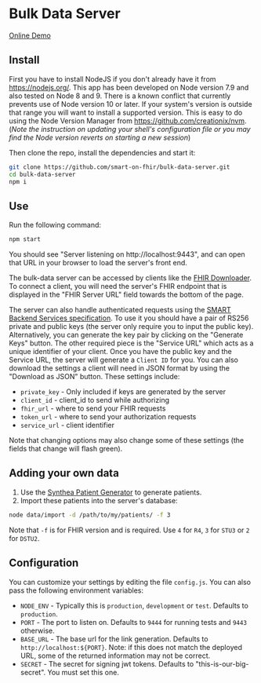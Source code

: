 # Bulk Data Server

<a href="https://bulk-data.smarthealthit.org" target="_blank">Online Demo</a>


## Install
First you have to install NodeJS if you don't already have it from https://nodejs.org/. This app has been developed on Node version 7.9 and also tested on Node 8 and 9. There is a known conflict that currently prevents use of Node version 10 or later. If your system's version is outside that range you will want to install a supported version. This is easy to do using the Node Version Manager from https://github.com/creationix/nvm. (_Note the instruction on updating your shell's configuration file or you may find the Node version reverts on starting a new session_)

Then clone the repo, install the dependencies and start it:

```sh
git clone https://github.com/smart-on-fhir/bulk-data-server.git
cd bulk-data-server
npm i
```

## Use

Run the following command:
```sh
npm start
```
You should see "Server listening on http://localhost:9443", and can open that URL in your browser to load the server's front end.

The bulk-data server can be accessed by clients like the [FHIR Downloader](https://github.com/smart-on-fhir/sample-apps-stu3/tree/master/fhir-downloader). To connect a client, you will need the server's FHIR endpoint that is displayed in the "FHIR Server URL" field towards the bottom of the page.

The server can also handle authenticated requests using the [SMART Backend Services specification](http://docs.smarthealthit.org/authorization/backend-services/). To use it you should have a pair of RS256 private and public keys (the server only require you to input the public key). Alternatively, you can generate the key pair by clicking on the "Generate Keys" button. The other required piece is the "Service URL" which acts as a unique identifier of your client. Once you have the public key and the Service URL, the server will generate a `Client ID` for you. You can also download the settings a client will need in JSON format by using the "Download as JSON" button. These settings include:
- `private_key` - Only included if keys are generated by the server
- `client_id` - client_id to send while authorizing
- `fhir_url` - where to send your FHIR requests
- `token_url` - where to send your authorization requests
- `service_url` - client identifier

Note that changing options may also change some of these settings (the fields that change will flash green).

## Adding your own data

1. Use the <a href="https://synthetichealth.github.io/synthea/" target="_blank">Synthea Patient Generator</a> to generate patients.
2.  Import these patients into the server's database:
   ```sh
   node data/import -d /path/to/my/patients/ -f 3
   ```
Note that `-f` is for FHIR version and is required. Use `4` for `R4`, `3` for `STU3` or `2` for `DSTU2`.

## Configuration

You can customize your settings by editing the file `config.js`. You can also pass the following environment variables:

- `NODE_ENV` - Typically this is `production`, `development` or `test`. Defaults to `production`.
- `PORT` - The port to listen on. Defaults to `9444` for running tests and `9443` otherwise.
- `BASE_URL` - The base url for the link generation. Defaults to `http://localhost:${PORT}`. Note: if this does not match the deployed URL, some of the returned information may not be correct.
- `SECRET` - The secret for signing jwt tokens. Defaults to "this-is-our-big-secret". You must set this one.

